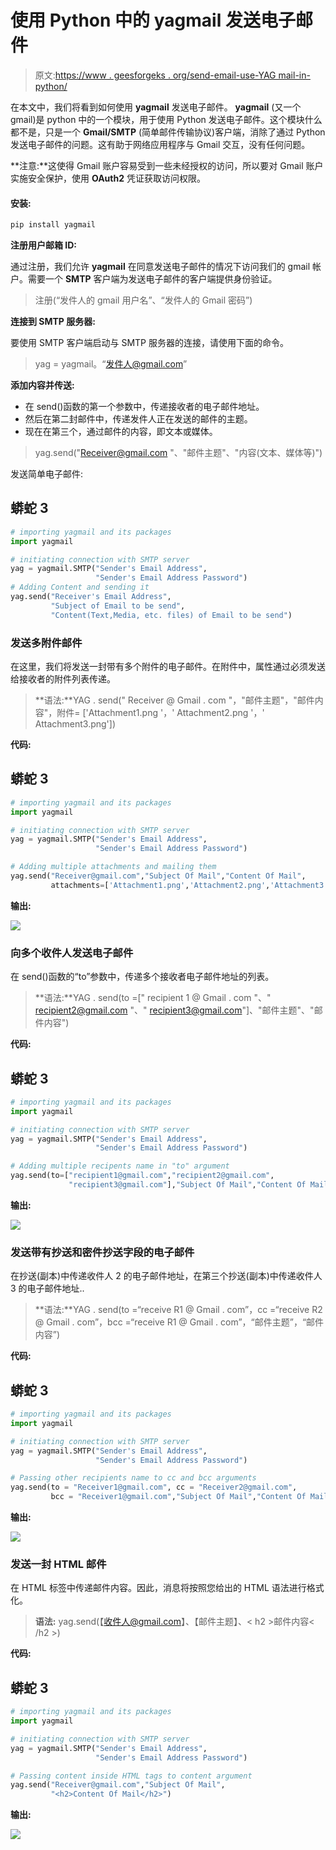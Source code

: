 # 使用 Python 中的 yagmail 发送电子邮件

> 原文:[https://www . geesforgeks . org/send-email-use-YAG mail-in-python/](https://www.geeksforgeeks.org/send-email-using-yagmail-in-python/)

在本文中，我们将看到如何使用 **yagmail** 发送电子邮件。 **yagmail** (又一个 gmail)是 python 中的一个模块，用于使用 Python 发送电子邮件。这个模块什么都不是，只是一个 **Gmail/SMTP** (简单邮件传输协议)客户端，消除了通过 Python 发送电子邮件的问题。这有助于网络应用程序与 Gmail 交互，没有任何问题。

**注意:**这使得 Gmail 账户容易受到一些未经授权的访问，所以要对 Gmail 账户实施安全保护，使用 **OAuth2** 凭证获取访问权限。

#### 安装:

```py
pip install yagmail
```

**注册用户邮箱 ID:**

通过注册，我们允许 **yagmail** 在同意发送电子邮件的情况下访问我们的 gmail 帐户。需要一个 **SMTP** 客户端为发送电子邮件的客户端提供身份验证。

> 注册(“发件人的 gmail 用户名”、“发件人的 Gmail 密码”)

**连接到 SMTP 服务器:**

要使用 SMTP 客户端启动与 SMTP 服务器的连接，请使用下面的命令。

> yag = yagmail。“发件人@gmail.com”

**添加内容并传送:**

*   在 send()函数的第一个参数中，传递接收者的电子邮件地址。
*   然后在第二封邮件中，传递发件人正在发送的邮件的主题。
*   现在在第三个，通过邮件的内容，即文本或媒体。

> yag.send("Receiver@gmail.com "、"邮件主题"、"内容(文本、媒体等)")

发送简单电子邮件:

## 蟒蛇 3

```py
# importing yagmail and its packages
import yagmail

# initiating connection with SMTP server
yag = yagmail.SMTP("Sender's Email Address",
                   "Sender's Email Address Password")
# Adding Content and sending it
yag.send("Receiver's Email Address", 
         "Subject of Email to be send",
         "Content(Text,Media, etc. files) of Email to be send")
```

### **发送多附件邮件**

在这里，我们将发送一封带有多个附件的电子邮件。在附件中，属性通过必须发送给接收者的附件列表传递。

> **语法:**YAG . send(" Receiver @ Gmail . com "，"邮件主题"，"邮件内容"，附件= ['Attachment1.png '，' Attachment2.png '，' Attachment3.png'])

**代码:**

## 蟒蛇 3

```py
# importing yagmail and its packages
import yagmail

# initiating connection with SMTP server
yag = yagmail.SMTP("Sender's Email Address", 
                   "Sender's Email Address Password")

# Adding multiple attachments and mailing them
yag.send("Receiver@gmail.com","Subject Of Mail","Content Of Mail",
         attachments=['Attachment1.png','Attachment2.png','Attachment3.png'])
```

**输出:**

![](img/92a6ebbb1ddea10f50082b2d2208ffee.png)

### **向多个收件人发送电子邮件**

在 send()函数的“to”参数中，传递多个接收者电子邮件地址的列表。

> **语法:**YAG . send(to =[" recipient 1 @ Gmail . com "、" recipient2@gmail.com "、" recipient3@gmail.com"]、"邮件主题"、"邮件内容")

**代码:**

## 蟒蛇 3

```py
# importing yagmail and its packages
import yagmail

# initiating connection with SMTP server
yag = yagmail.SMTP("Sender's Email Address", 
                   "Sender's Email Address Password")

# Adding multiple recipents name in "to" argument
yag.send(to=["recipient1@gmail.com","recipient2@gmail.com",
             "recipient3@gmail.com"],"Subject Of Mail","Content Of Mail")
```

**输出:**

![](img/25c356ea6ad0a2f98cdfc030d31d0a1f.png)

### **发送带有抄送和密件抄送字段的电子邮件**

在抄送(副本)中传递收件人 2 的电子邮件地址，在第三个抄送(副本)中传递收件人 3 的电子邮件地址..

> **语法:**YAG . send(to =“receive R1 @ Gmail . com”，cc =“receive R2 @ Gmail . com”，bcc =“receive R1 @ Gmail . com”，“邮件主题”，“邮件内容”)

**代码:**

## 蟒蛇 3

```py
# importing yagmail and its packages
import yagmail

# initiating connection with SMTP server
yag = yagmail.SMTP("Sender's Email Address", 
                   "Sender's Email Address Password")

# Passing other recipients name to cc and bcc arguments
yag.send(to = "Receiver1@gmail.com", cc = "Receiver2@gmail.com",
         bcc = "Receiver1@gmail.com","Subject Of Mail","Content Of Mail")
```

**输出:**

![](img/24361945426787a80ee20be52bd054c3.png)

### **发送一封 HTML 邮件**

在 HTML 标签中传递邮件内容。因此，消息将按照您给出的 HTML 语法进行格式化。

> **语法:** yag.send(【收件人@gmail.com】、【邮件主题】、< h2 >邮件内容< /h2 >)

**代码:**

## 蟒蛇 3

```py
# importing yagmail and its packages
import yagmail

# initiating connection with SMTP server
yag = yagmail.SMTP("Sender's Email Address",
                   "Sender's Email Address Password")

# Passing content inside HTML tags to content argument
yag.send("Receiver@gmail.com","Subject Of Mail",
         "<h2>Content Of Mail</h2>")
```

**输出:**

![](img/4d41ebd523bdc709a7cdc5c379352713.png)